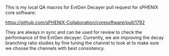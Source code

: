 This is my local QA macros for EvtGen Decayer pull request for sPHENIX core software: 

https://github.com/sPHENIX-Collaboration/coresoftware/pull/1792

They are always in sync and can be used for review to check the performance of the EvtGen decayer. Currently, we are improving the decay branching ratio studies by fine tuning the channel to look at to make sure we choose the channels with best consistency. 